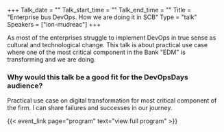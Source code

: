 +++
Talk_date = ""
Talk_start_time = ""
Talk_end_time = ""
Title = "Enterprise bus DevOps. How we are doing it in SCB"
Type = "talk"
Speakers = ["ion-mudreac"]
+++

As most of the enterprises struggle to implement DevOps in true sense as cultural and technological change. This talk is about practical use case where one of the most critical component in the Bank "EDM" is transforming and we are doing.

### Why would this talk be a good fit for the DevOpsDays audience?

Practical use case on digital transformation for most critical component of the firm. I can share failures and successes in our journey. 

{{< event_link page="program" text="view full program" >}}
